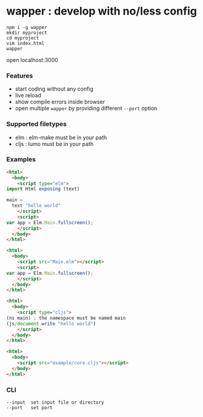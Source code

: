 # wapper : develop with no/less config

```
npm i -g wapper
mkdir myproject
cd myproject
vim index.html
wapper
```
open localhost:3000

### Features
* start coding without any config
* live reload
* show compile errors inside browser
* open multiple ```wapper``` by providing different ```--port``` option


### Supported filetypes
* elm : elm-make must be in your path
* cljs : lumo must be in your path


### Examples

```html
<html>
  <body>
    <script type="elm">
import Html exposing (text)

main =
  text "hello world"
    </script>
    <script>
var app = Elm.Main.fullscreen();
    </script>
  </body>
</html>
```

```html
<html>
  <body>
    <script src="Main.elm"></script>
    <script>
var app = Elm.Main.fullscreen();
    </script>
  </body>
</html>
```

```html
<html>
  <body>
    <script type="cljs">
(ns main) ; the namespace must be named main
(js/document.write "hello world")
    </script>
  </body>
</html>
```

```html
<html>
  <body>
    <script src="example/core.cljs"></script>
  </body>
</html>
```

### CLI
```
--input  set input file or directory 
--port   set port
```
